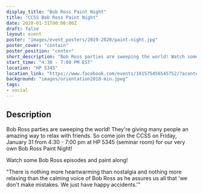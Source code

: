 ```yaml
---
display_title: "Bob Ross Paint Night"
title: "CCSS Bob Ross Paint Night"
date: 2020-01-31T00:00:00Z
draft: false
layout: event
poster: "images/event_posters/2019-2020/paint-night.jpg"
poster_cover: "contain"
poster_position: "center"
short_description: "Bob Ross parties are sweeping the world! Watch some Bob Ross episodes and paint along!"
start_time: "4:30 - 7:00 PM EST"
location: "HP 5345"
location_link: "https://www.facebook.com/events/181575456545752/?acontext=%7B%22event_action_history%22%3A[%7B%22surface%22%3A%22page%22%7D]%7D"
background: "images/orientation2018-min.jpeg"
tags:
- social
---
```


## Description

Bob Ross parties are sweeping the world! They're giving many people an amazing way to relax with friends. So come join the CCSS on Friday, January 31 from 4:30 - 7:00 pm at HP 5345 (seminar room) for our very own Bob Ross Paint Night!

Watch some Bob Ross episodes and paint along! 

"There is nothing more heartwarming than nostalgia and nothing more relaxing than the calming voice of Bob Ross as he assures us all that 'we don't make mistakes. We just have happy accidents.'"